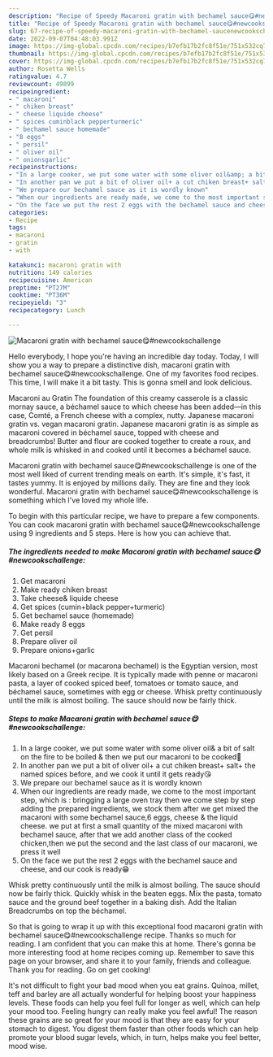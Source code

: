 ```yaml
---
description: "Recipe of Speedy Macaroni gratin with bechamel sauce😋#newcookschallenge"
title: "Recipe of Speedy Macaroni gratin with bechamel sauce😋#newcookschallenge"
slug: 67-recipe-of-speedy-macaroni-gratin-with-bechamel-saucenewcookschallenge
date: 2022-09-07T04:48:03.991Z
image: https://img-global.cpcdn.com/recipes/b7efb17b2fc8f51e/751x532cq70/macaroni-gratin-with-bechamel-sauce😋newcookschallenge-recipe-main-photo.jpg
thumbnail: https://img-global.cpcdn.com/recipes/b7efb17b2fc8f51e/751x532cq70/macaroni-gratin-with-bechamel-sauce😋newcookschallenge-recipe-main-photo.jpg
cover: https://img-global.cpcdn.com/recipes/b7efb17b2fc8f51e/751x532cq70/macaroni-gratin-with-bechamel-sauce😋newcookschallenge-recipe-main-photo.jpg
author: Rosetta Wells
ratingvalue: 4.7
reviewcount: 49899
recipeingredient:
- " macaroni"
- " chiken breast"
- " cheese liquide cheese"
- " spices cuminblack pepperturmeric"
- " bechamel sauce homemade"
- "8 eggs"
- " persil"
- " oliver oil"
- " onionsgarlic"
recipeinstructions:
- "In a large cooker, we put some water with some oliver oil&amp; a bit of salt on the fire to be boiled &amp; then we put our macaroni to be cooked🤗"
- "In another pan we put a bit of oliver oil+ a cut chiken breast+ salt+ the named spices before, and we cook it until it gets ready😘"
- "We prepare our bechamel sauce as it is wordly known"
- "When our ingredients are ready made, we come to the most important step, which is : bringging a large oven tray then we come step by step adding the prepared ingredients, we stock them after we get mixed the macaroni with some bechamel sauce,6 eggs, cheese &amp; the liquid cheese. we put at first a small quantity of the mixed macaroni with bechamel sauce, after that we add another class of the cooked chicken,then we put the second and the last class of our macaroni, we press it well"
- "On the face we put the rest 2 eggs with the bechamel sauce and cheese, and our cook is ready😁"
categories:
- Recipe
tags:
- macaroni
- gratin
- with

katakunci: macaroni gratin with 
nutrition: 149 calories
recipecuisine: American
preptime: "PT27M"
cooktime: "PT36M"
recipeyield: "3"
recipecategory: Lunch

---
```



![Macaroni gratin with bechamel sauce😋#newcookschallenge](https://img-global.cpcdn.com/recipes/b7efb17b2fc8f51e/751x532cq70/macaroni-gratin-with-bechamel-sauce😋newcookschallenge-recipe-main-photo.jpg)

Hello everybody, I hope you're having an incredible day today. Today, I will show you a way to prepare a distinctive dish, macaroni gratin with bechamel sauce😋#newcookschallenge. One of my favorites food recipes. This time, I will make it a bit tasty. This is gonna smell and look delicious.

Macaroni au Gratin The foundation of this creamy casserole is a classic mornay sauce, a béchamel sauce to which cheese has been added—in this case, Comté, a French cheese with a complex, nutty. Japanese macaroni gratin vs. vegan macaroni gratin. Japanese macaroni gratin is as simple as macaroni covered in béchamel sauce, topped with cheese and breadcrumbs! Butter and flour are cooked together to create a roux, and whole milk is whisked in and cooked until it becomes a béchamel sauce.

Macaroni gratin with bechamel sauce😋#newcookschallenge is one of the most well liked of current trending meals on earth. It's simple, it's fast, it tastes yummy. It is enjoyed by millions daily. They are fine and they look wonderful. Macaroni gratin with bechamel sauce😋#newcookschallenge is something which I've loved my whole life.


To begin with this particular recipe, we have to prepare a few components. You can cook macaroni gratin with bechamel sauce😋#newcookschallenge using 9 ingredients and 5 steps. Here is how you can achieve that.

<!--inarticleads1-->

##### The ingredients needed to make Macaroni gratin with bechamel sauce😋#newcookschallenge:

1. Get  macaroni
1. Make ready  chiken breast
1. Take  cheese&amp; liquide cheese
1. Get  spices (cumin+black pepper+turmeric)
1. Get  bechamel sauce (homemade)
1. Make ready 8 eggs
1. Get  persil
1. Prepare  oliver oil
1. Prepare  onions+garlic


Macaroni bechamel (or macarona bechamel) is the Egyptian version, most likely based on a Greek recipe. It is typically made with penne or macaroni pasta, a layer of cooked spiced beef, tomatoes or tomato sauce, and béchamel sauce, sometimes with egg or cheese. Whisk pretty continuously until the milk is almost boiling. The sauce should now be fairly thick. 

<!--inarticleads2-->

##### Steps to make Macaroni gratin with bechamel sauce😋#newcookschallenge:

1. In a large cooker, we put some water with some oliver oil&amp; a bit of salt on the fire to be boiled &amp; then we put our macaroni to be cooked🤗
1. In another pan we put a bit of oliver oil+ a cut chiken breast+ salt+ the named spices before, and we cook it until it gets ready😘
1. We prepare our bechamel sauce as it is wordly known
1. When our ingredients are ready made, we come to the most important step, which is : bringging a large oven tray then we come step by step adding the prepared ingredients, we stock them after we get mixed the macaroni with some bechamel sauce,6 eggs, cheese &amp; the liquid cheese. we put at first a small quantity of the mixed macaroni with bechamel sauce, after that we add another class of the cooked chicken,then we put the second and the last class of our macaroni, we press it well
1. On the face we put the rest 2 eggs with the bechamel sauce and cheese, and our cook is ready😁


Whisk pretty continuously until the milk is almost boiling. The sauce should now be fairly thick. Quickly whisk in the beaten eggs. Mix the pasta, tomato sauce and the ground beef together in a baking dish. Add the Italian Breadcrumbs on top the béchamel. 

So that is going to wrap it up with this exceptional food macaroni gratin with bechamel sauce😋#newcookschallenge recipe. Thanks so much for reading. I am confident that you can make this at home. There's gonna be more interesting food at home recipes coming up. Remember to save this page on your browser, and share it to your family, friends and colleague. Thank you for reading. Go on get cooking!

It's not difficult to fight your bad mood when you eat grains. Quinoa, millet, teff and barley are all actually wonderful for helping boost your happiness levels. These foods can help you feel full for longer as well, which can help your mood too. Feeling hungry can really make you feel awful! The reason these grains are so great for your mood is that they are easy for your stomach to digest. You digest them faster than other foods which can help promote your blood sugar levels, which, in turn, helps make you feel better, mood wise.
